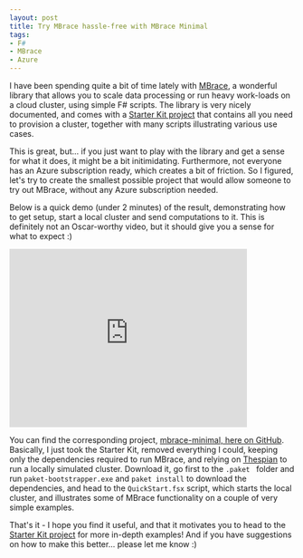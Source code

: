 ```yaml
---
layout: post
title: Try MBrace hassle-free with MBrace Minimal
tags:
- F#
- MBrace
- Azure
---
```


I have been spending quite a bit of time lately with [MBrace](http://mbrace.io/), a wonderful library that allows you to scale data processing or run heavy work-loads on a cloud cluster, using simple F# scripts. The library is very nicely documented, and comes with a [Starter Kit project](https://github.com/mbraceproject/MBrace.StarterKit) that contains all you need to provision a cluster, together with many scripts illustrating various use cases.

This is great, but... if you just want to play with the library and get a sense for what it does, it might be a bit initimidating. Furthermore, not everyone has an Azure subscription ready, which creates a bit of friction. So I figured, let's try to create the smallest possible project that would allow someone to try out MBrace, without any Azure subscription needed.

<!--more-->

Below is a quick demo (under 2 minutes) of the result, demonstrating how to get setup, start a local cluster and send computations to it. This is definitely not an Oscar-worthy video, but it should give you a sense for what to expect :) 

<iframe width="420" height="315" src="https://www.youtube.com/embed/r_lyh-yBZqo" frameborder="0" allowfullscreen></iframe>

You can find the corresponding project, [mbrace-minimal, here on GitHub](https://github.com/mathias-brandewinder/mbrace-minimal). Basically, I just took the Starter Kit, removed everything I could, keeping only the dependencies required to run MBrace, and relying on [Thespian](http://mbrace.io/thespian-tutorial.html) to run a locally simulated cluster. Download it, go first to the `.paket ` folder and run `paket-bootstrapper.exe` and `paket install` to download the dependencies, and head to the `QuickStart.fsx` script, which starts the local cluster, and illustrates some of MBrace functionality on a couple of very simple examples. 

That's it - I hope you find it useful, and that it motivates you to head to the [Starter Kit project](https://github.com/mbraceproject/MBrace.StarterKit) for more in-depth examples! And if you have suggestions on how to make this better... please let me know :)
